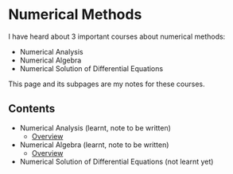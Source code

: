 # Numerical Methods

I have heard about 3 important courses about numerical methods:

- Numerical Analysis
- Numerical Algebra
- Numerical Solution of Differential Equations

This page and its subpages are my notes for these courses.

## Contents

- Numerical Analysis (learnt, note to be written)
    - [Overview](analysis/index.md)
- Numerical Algebra (learnt, note to be written)
    - [Overview](algebra/index.md)
- Numerical Solution of Differential Equations (not learnt yet)